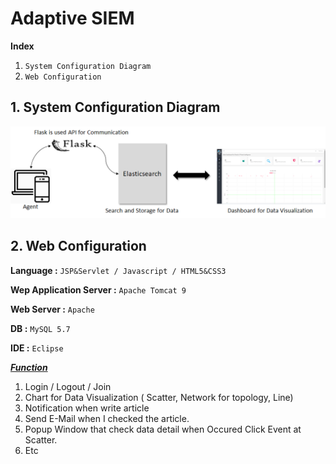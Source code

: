 # Adaptive SIEM

**Index**

1. `System Configuration Diagram`
2. `Web Configuration`



## 1. System Configuration Diagram

![1544894003687](README.assets/1544894003687.png)



## 2. Web Configuration

**Language :** `JSP&Servlet / Javascript / HTML5&CSS3`

**Wep Application Server :** `Apache Tomcat 9`

**Web Server :** `Apache`

**DB :** `MySQL 5.7`

**IDE :** `Eclipse` 



***<u>Function</u>***

1. Login / Logout / Join
2. Chart for Data Visualization ( Scatter, Network for topology, Line)
3. Notification when write article
4. Send E-Mail when I checked the article.
5. Popup Window that check data detail when Occured Click Event at Scatter.
6. Etc
